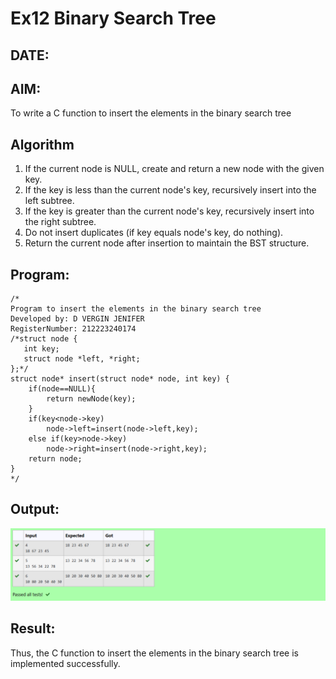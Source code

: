 # Ex12 Binary Search Tree
## DATE:
## AIM:
To write a C function to insert the elements in the binary search tree

## Algorithm
1. If the current node is NULL, create and return a new node with the given key.
2. If the key is less than the current node's key, recursively insert into the left subtree.
3. If the key is greater than the current node's key, recursively insert into the right subtree.
4. Do not insert duplicates (if key equals node's key, do nothing).
5. Return the current node after insertion to maintain the BST structure.   

## Program:
```
/*
Program to insert the elements in the binary search tree
Developed by: D VERGIN JENIFER
RegisterNumber: 212223240174
/*struct node {
   int key;
   struct node *left, *right;
};*/
struct node* insert(struct node* node, int key) {
    if(node==NULL){
        return newNode(key);
    }
    if(key<node->key)
        node->left=insert(node->left,key);
    else if(key>node->key)
        node->right=insert(node->right,key);
    return node;
}
*/
```

## Output:

![output](img/inbst.png)

## Result:
Thus, the C function to insert the elements in the binary search tree is implemented successfully.
